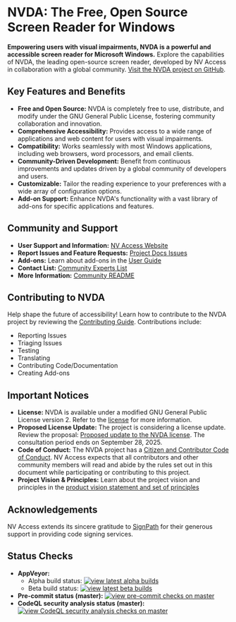 # NVDA: The Free, Open Source Screen Reader for Windows

**Empowering users with visual impairments, NVDA is a powerful and accessible screen reader for Microsoft Windows.**  Explore the capabilities of NVDA, the leading open-source screen reader, developed by NV Access in collaboration with a global community. [Visit the NVDA project on GitHub](https://github.com/nvaccess/nvda).

## Key Features and Benefits

*   **Free and Open Source:** NVDA is completely free to use, distribute, and modify under the GNU General Public License, fostering community collaboration and innovation.
*   **Comprehensive Accessibility:** Provides access to a wide range of applications and web content for users with visual impairments.
*   **Compatibility:** Works seamlessly with most Windows applications, including web browsers, word processors, and email clients.
*   **Community-Driven Development:** Benefit from continuous improvements and updates driven by a global community of developers and users.
*   **Customizable:** Tailor the reading experience to your preferences with a wide array of configuration options.
*   **Add-on Support:** Enhance NVDA's functionality with a vast library of add-ons for specific applications and features.

## Community and Support

*   **User Support and Information:** [NV Access Website](http://www.nvaccess.org/get-help/)
*   **Report Issues and Feature Requests:**  [Project Docs Issues](https://github.com/nvaccess/nvda/blob/master/projectDocs/issues/readme.md)
*   **Add-ons:** Learn about add-ons in the [User Guide](https://download.nvaccess.org/documentation/userGuide.html#AddonsManager)
*   **Contact List:** [Community Experts List](https://github.com/nvaccess/nvda/blob/master/projectDocs/community/expertsList.md)
*   **More Information:** [Community README](https://github.com/nvaccess/nvda/blob/master/projectDocs/community/readme.md)

## Contributing to NVDA

Help shape the future of accessibility!  Learn how to contribute to the NVDA project by reviewing the [Contributing Guide](https://github.com/nvaccess/nvda/blob/master/.github/CONTRIBUTING.md).  Contributions include:

*   Reporting Issues
*   Triaging Issues
*   Testing
*   Translating
*   Contributing Code/Documentation
*   Creating Add-ons

## Important Notices

*   **License:** NVDA is available under a modified GNU General Public License version 2. Refer to the [license](./copying.txt) for more information.
*   **Proposed License Update:** The project is considering a license update.  Review the proposal: [Proposed update to the NVDA license](https://github.com/nvaccess/nvda/discussions/18574). The consultation period ends on September 28, 2025.
*   **Code of Conduct:** The NVDA project has a [Citizen and Contributor Code of Conduct](CODE_OF_CONDUCT.md). NV Access expects that all contributors and other community members will read and abide by the rules set out in this document while participating or contributing to this project.
*   **Project Vision & Principles:** Learn about the project vision and principles in the [product vision statement and set of principles](./projectDocs/product_vision.md)

## Acknowledgements

NV Access extends its sincere gratitude to [SignPath](https://www.signpath.io/) for their generous support in providing code signing services.

## Status Checks

*   **AppVeyor:**
    *   Alpha build status: [![view latest alpha builds](https://ci.appveyor.com/api/projects/status/sqeer6p8lc80lvqe/branch/master?svg=true)](https://ci.appveyor.com/project/NVAccess/nvda/branch/master)
    *   Beta build status: [![view latest beta builds](https://ci.appveyor.com/api/projects/status/sqeer6p8lc80lvqe/branch/beta?svg=true)](https://ci.appveyor.com/project/NVAccess/nvda/branch/beta)
*   **Pre-commit status (master):** [![view pre-commit checks on master](https://results.pre-commit.ci/badge/github/nvaccess/nvda/master.svg)](https://results.pre-commit.ci/latest/github/nvaccess/nvda/master)
*   **CodeQL security analysis status (master):** [![view CodeQL security analysis checks on master](https://github.com/nvaccess/nvda/actions/workflows/github-code-scanning/codeql/badge.svg?branch=master)](https://github.com/nvaccess/nvda/actions/workflows/github-code-scanning/codeql?query=branch%3Amaster)